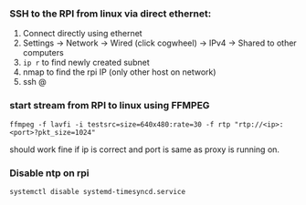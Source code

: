 
### SSH to the RPI from linux via direct ethernet:
1. Connect directly using ethernet
2. Settings -> Network -> Wired (click cogwheel) -> IPv4 -> Shared to other computers 
3. `ip r` to find newly created subnet
4. nmap <subnet> to find the rpi IP (only other host on network)
5. ssh <user>@<IP>


### start stream from RPI to linux using FFMPEG
`ffmpeg -f lavfi -i testsrc=size=640x480:rate=30 -f rtp "rtp://<ip>:<port>?pkt_size=1024"`

should work fine if ip is correct and port is same as proxy is running on.


### Disable ntp on rpi
```
systemctl disable systemd-timesyncd.service
```
